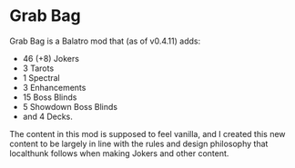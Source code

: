 # Grab Bag
Grab Bag is a Balatro mod that (as of v0.4.11) adds: 
- 46 (+8) Jokers
- 3 Tarots
- 1 Spectral
- 3 Enhancements 
- 15 Boss Blinds
- 5 Showdown Boss Blinds
- and 4 Decks.

The content in this mod is supposed to feel vanilla, and I created this new content to be largely in line with the rules and design philosophy that localthunk follows when making Jokers and other content.

